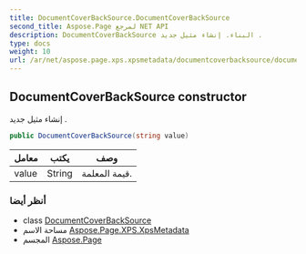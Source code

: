 ```yaml
---
title: DocumentCoverBackSource.DocumentCoverBackSource
second_title: Aspose.Page لمرجع NET API
description: DocumentCoverBackSource البناء. إنشاء مثيل جديد .
type: docs
weight: 10
url: /ar/net/aspose.page.xps.xpsmetadata/documentcoverbacksource/documentcoverbacksource/
---
```

## DocumentCoverBackSource constructor

إنشاء مثيل جديد .

```csharp
public DocumentCoverBackSource(string value)
```

| معامل | يكتب | وصف |
| --- | --- | --- |
| value | String | قيمة المعلمة. |

### أنظر أيضا

* class [DocumentCoverBackSource](../)
* مساحة الاسم [Aspose.Page.XPS.XpsMetadata](../../documentcoverbacksource/)
* المجسم [Aspose.Page](../../../)


